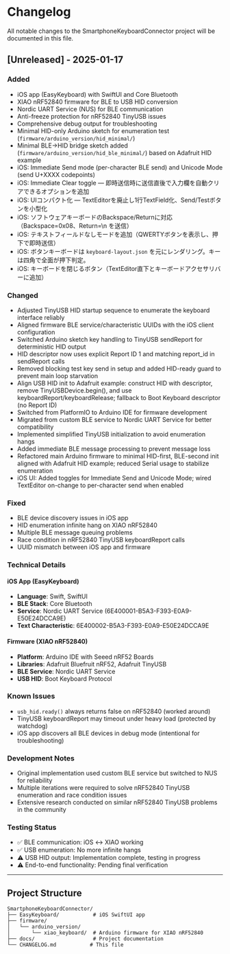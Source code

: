 # Changelog

All notable changes to the SmartphoneKeyboardConnector project will be documented in this file.

## [Unreleased] - 2025-01-17

### Added
- iOS app (EasyKeyboard) with SwiftUI and Core Bluetooth
- XIAO nRF52840 firmware for BLE to USB HID conversion
- Nordic UART Service (NUS) for BLE communication
- Anti-freeze protection for nRF52840 TinyUSB issues
- Comprehensive debug output for troubleshooting
- Minimal HID-only Arduino sketch for enumeration test (`firmware/arduino_version/hid_minimal/`)
- Minimal BLE→HID bridge sketch added (`firmware/arduino_version/hid_ble_minimal/`) based on Adafruit HID example
- iOS: Immediate Send mode (per-character BLE send) and Unicode Mode (send U+XXXX codepoints)
- iOS: Immediate Clear toggle — 即時送信時に送信直後で入力欄を自動クリアできるオプションを追加
 - iOS: UIコンパクト化 — TextEditorを廃止し1行TextField化、Send/Testボタンを小型化
 - iOS: ソフトウェアキーボードのBackspace/Returnに対応（Backspace=0x08、Return=\n を送信）
 - iOS: テキストフィールドなしモードを追加（QWERTYボタンを表示し、押下で即時送信）
 - iOS: ボタンキーボードは `keyboard-layout.json` を元にレンダリング。キーは四角で全面が押下判定。
 - iOS: キーボードを閉じるボタン（TextEditor直下とキーボードアクセサリバーに追加）

### Changed
- Adjusted TinyUSB HID startup sequence to enumerate the keyboard interface reliably
- Aligned firmware BLE service/characteristic UUIDs with the iOS client configuration
- Switched Arduino sketch key handling to TinyUSB sendReport for deterministic HID output
- HID descriptor now uses explicit Report ID 1 and matching report_id in sendReport calls
- Removed blocking test key send in setup and added HID-ready guard to prevent main loop starvation
- Align USB HID init to Adafruit example: construct HID with descriptor, remove TinyUSBDevice.begin(), and use keyboardReport/keyboardRelease; fallback to Boot Keyboard descriptor (no Report ID)
- Switched from PlatformIO to Arduino IDE for firmware development
- Migrated from custom BLE service to Nordic UART Service for better compatibility
- Implemented simplified TinyUSB initialization to avoid enumeration hangs
- Added immediate BLE message processing to prevent message loss
 - Refactored main Arduino firmware to minimal HID-first, BLE-second init aligned with Adafruit HID example; reduced Serial usage to stabilize enumeration
 - iOS UI: Added toggles for Immediate Send and Unicode Mode; wired TextEditor on-change to per-character send when enabled

### Fixed
- BLE device discovery issues in iOS app
- HID enumeration infinite hang on XIAO nRF52840
- Multiple BLE message queuing problems
- Race condition in nRF52840 TinyUSB keyboardReport calls
- UUID mismatch between iOS app and firmware

### Technical Details

#### iOS App (EasyKeyboard)
- **Language**: Swift, SwiftUI
- **BLE Stack**: Core Bluetooth
- **Service**: Nordic UART Service (6E400001-B5A3-F393-E0A9-E50E24DCCA9E)
- **Text Characteristic**: 6E400002-B5A3-F393-E0A9-E50E24DCCA9E

#### Firmware (XIAO nRF52840)
- **Platform**: Arduino IDE with Seeed nRF52 Boards
- **Libraries**: Adafruit Bluefruit nRF52, Adafruit TinyUSB
- **BLE Service**: Nordic UART Service
- **USB HID**: Boot Keyboard Protocol

### Known Issues
- `usb_hid.ready()` always returns false on nRF52840 (worked around)
- TinyUSB keyboardReport may timeout under heavy load (protected by watchdog)
- iOS app discovers all BLE devices in debug mode (intentional for troubleshooting)

### Development Notes
- Original implementation used custom BLE service but switched to NUS for reliability
- Multiple iterations were required to solve nRF52840 TinyUSB enumeration and race condition issues
- Extensive research conducted on similar nRF52840 TinyUSB problems in the community

### Testing Status
- ✅ BLE communication: iOS ↔ XIAO working
- ✅ USB enumeration: No more infinite hangs
- ⚠️ USB HID output: Implementation complete, testing in progress
- ⚠️ End-to-end functionality: Pending final verification

---

## Project Structure
```
SmartphoneKeyboardConnector/
├── EasyKeyboard/           # iOS SwiftUI app
├── firmware/
│   └── arduino_version/
│       └── xiao_keyboard/  # Arduino firmware for XIAO nRF52840
├── docs/                   # Project documentation
└── CHANGELOG.md           # This file
```
